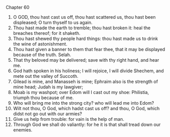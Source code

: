 

Chapter 60

1. O GOD, thou hast cast us off, thou hast scattered us, thou hast been displeased; O turn thyself to us again.
2. Thou hast made the earth to tremble; thou hast broken it: heal the breaches thereof; for it shaketh.
3. Thou hast shewed thy people hard things: thou hast made us to drink the wine of astonishment.
4. Thou hast given a banner to them that fear thee, that it may be displayed because of the truth.  Selah.
5. That thy beloved may be delivered; save with thy right hand, and hear me.
6. God hath spoken in his holiness; I will rejoice, I will divide Shechem, and mete out the valley of Succoth.
7. Gilead is mine, and Manasseh is mine; Ephraim also is the strength of mine head; Judah is my lawgiver;
8. Moab is my washpot; over Edom will I cast out my shoe: Philistia, triumph thou because of me.
9. Who will bring me into the strong city?  who will lead me into Edom?
10. Wilt not thou, O God, which hadst cast us off?  and thou, O God, which didst not go out with our armies?
11. Give us help from trouble: for vain is the help of man.
12. Through God we shall do valiantly: for he it is that shall tread down our enemies.
